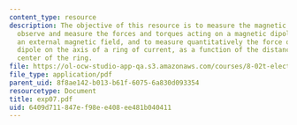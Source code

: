 ```yaml
---
content_type: resource
description: The objective of this resource is to measure the magnetic fields, to
  observe and measure the forces and torques acting on a magnetic dipole placed in
  an external magnetic field, and to measure quantitatively the force on a magnetic
  dipole on the axis of a ring of current, as a function of the distance from the
  center of the ring.
file: https://ol-ocw-studio-app-qa.s3.amazonaws.com/courses/8-02t-electricity-and-magnetism-spring-2005/6409d711847ef98ee408ee481b040411_exp07.pdf
file_type: application/pdf
parent_uid: 8f8ae142-b013-b61f-6075-6a830d093354
resourcetype: Document
title: exp07.pdf
uid: 6409d711-847e-f98e-e408-ee481b040411
---
```

